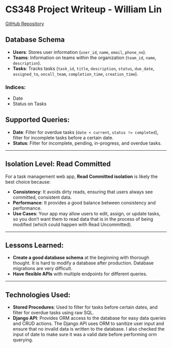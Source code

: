 # CS348 Project Writeup - William Lin

[GitHub Repository](https://github.com/WllmLin/cs348_project)

## Database Schema

- **Users**: Stores user information (`user_id`, `name`, `email`, `phone_no`).
- **Teams**: Information on teams within the organization (`team_id`, `name`, `description`).
- **Tasks**: Tracks tasks (`task_id`, `title`, `description`, `status`, `due_date`, `assigned_to`, `oncall_team`, `completion_time`, `creation_time`).

### Indices:
- Date
- Status on Tasks

## Supported Queries:
- **Date**: Filter for overdue tasks (`date < current`, `status != completed`), filter for incomplete tasks before a certain date.
- **Status**: Filter for incomplete, pending, in-progress, and overdue tasks.

---

## Isolation Level: Read Committed

For a task management web app, **Read Committed isolation** is likely the best choice because:

- **Consistency**: It avoids dirty reads, ensuring that users always see committed, consistent data.
- **Performance**: It provides a good balance between consistency and performance.
- **Use Cases**: Your app may allow users to edit, assign, or update tasks, so you don’t want them to read data that is in the process of being modified (which could happen with Read Uncommitted).

---

## Lessons Learned:
- **Create a good database schema** at the beginning with thorough thought. It is hard to modify a database after production. Database migrations are very difficult.
- **Have flexible APIs** with multiple endpoints for different queries.

---

## Technologies Used:
- **Stored Procedures**: Used to filter for tasks before certain dates, and filter for overdue tasks using raw SQL.
- **Django API**: Provides ORM access to the database for easy data queries and CRUD actions. The Django API uses ORM to sanitize user input and ensure that no invalid data is written to the database. I also checked the input of date to make sure it was a valid date before performing orm querying.
